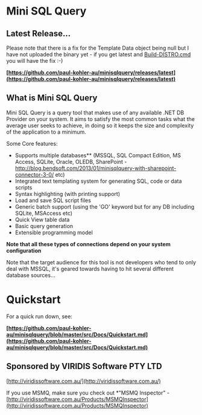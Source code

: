 Mini SQL Query
==============

Latest Release...
-----------------

Please note that there is a fix for the Template Data object being null but I have not uploaded the binary yet - if you get latest and [Build-DISTRO.cmd](https://github.com/paul-kohler-au/minisqlquery/blob/master/src/Build-DISTRO.cmd) you will have the fix :-)

**[https://github.com/paul-kohler-au/minisqlquery/releases/latest](https://github.com/paul-kohler-au/minisqlquery/releases/latest)**


What is Mini SQL Query
----------------------

Mini SQL Query is a query tool that makes use of any available .NET DB Provider on your system. It aims to satisfy the most common tasks what the average user seeks to achieve, in doing so it keeps the size and complexity of the application to a minimum. 

Some Core features: 
* Supports multiple databases** (MSSQL, SQL Compact Edition, MS Access, SQLite, Oracle, OLEDB, SharePoint - http://blog.bendsoft.com/2013/01/minisqlquery-with-sharepoint-connector-3-0/ etc)
* Integrated text templating system for generating SQL, code or data scripts
* Syntax highlighting (with printing support)
* Load and save SQL script files
* Generic batch support (using the 'GO' keyword but for any DB including SQLite, MSAccess etc)
* Quick View table data
* Basic query generation
* Extensible programming model

**Note that all these types of connections depend on your system configuration**

Note that the target audience for this tool is not developers who tend to only deal with MSSQL, it's geared towards having to hit several different database sources...

Quickstart
==========

For a quick run down, see:

**[https://github.com/paul-kohler-au/minisqlquery/blob/master/src/Docs/Quickstart.md](https://github.com/paul-kohler-au/minisqlquery/blob/master/src/Docs/Quickstart.md)**


Sponsored by VIRIDIS Software PTY LTD
-------------------------------------

[http://viridissoftware.com.au/](http://viridissoftware.com.au/)

If you use MSMQ, make sure you check out *"MSMQ Inspector" - [http://viridissoftware.com.au/Products/MSMQInspector](http://viridissoftware.com.au/Products/MSMQInspector)

